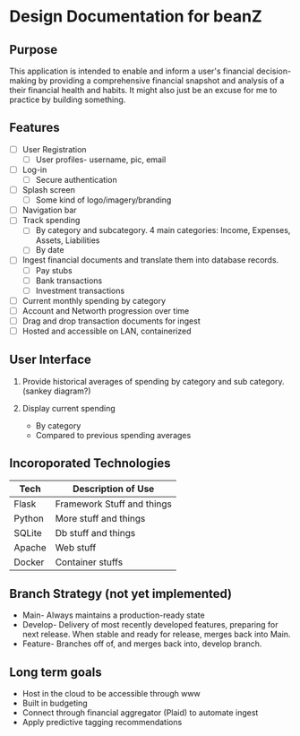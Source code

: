 # Design Documentation for beanZ


## Purpose
This application is intended to enable and inform a user's financial decision-making by providing a comprehensive financial snapshot and analysis of a their financial health and habits. It might also just be an excuse for me to practice by building something.

## Features
- [ ] User Registration
    - [ ] User profiles- username, pic, email
- [ ] Log-in
    - [ ] Secure authentication
- [ ] Splash screen
    - [ ] Some kind of logo/imagery/branding
- [ ] Navigation bar
- [ ] Track spending
    - [ ] By category and subcategory. 4 main categories: Income, Expenses, Assets, Liabilities
    - [ ] By date
- [ ] Ingest financial documents and translate them into database records.
    - [ ] Pay stubs
    - [ ] Bank transactions
    - [ ] Investment transactions
- [ ] Current monthly spending by category
- [ ] Account and Networth progression over time
- [ ] Drag and drop transaction documents for ingest
- [ ] Hosted and accessible on LAN, containerized

## User Interface
1. Provide historical averages of spending by category and sub category. (sankey diagram?)

2. Display current spending
    - By category
    - Compared to previous spending averages

## Incoroporated Technologies
| Tech | Description of Use |
| ----------- | ----------- |
| Flask  | Framework Stuff and things |
| Python | More stuff and things |
| SQLite | Db stuff and things |
| Apache | Web stuff |
| Docker | Container stuffs |

## Branch Strategy (not yet implemented)
- Main- Always maintains a production-ready state
- Develop- Delivery of most recently developed features, preparing for next release. When stable and ready for release, merges back into Main.
- Feature- Branches off of, and merges back into, develop branch.

## Long term goals
- Host in the cloud to be accessible through www
- Built in budgeting
- Connect through financial aggregator (Plaid) to automate ingest
- Apply predictive tagging recommendations
